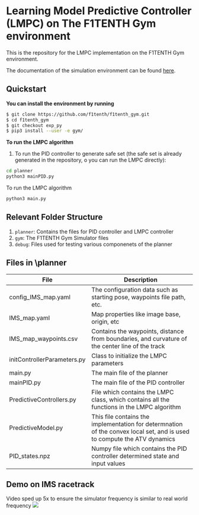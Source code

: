 # Learning Model Predictive Controller (LMPC) on The F1TENTH Gym environment

This is the repository for the LMPC implementation on the F1TENTH Gym environment.


The documentation of the simulation environment can be found [here](https://f1tenth-gym.readthedocs.io/en/latest/).

## Quickstart
**You can install the environment by running**

```bash
$ git clone https://github.com/f1tenth/f1tenth_gym.git
$ cd f1tenth_gym
$ git checkout exp_py
$ pip3 install --user -e gym/
```

**To run the LMPC algorithm**
1. To run the PID controller to generate safe set (the safe set is already generated in the repository, o you can run the LMPC directly):
```bash
cd planner
python3 mainPID.py
```
To run the LMPC algorithm
```bash
python3 main.py
```

## Relevant Folder Structure

1. `planner`: Contains the files for PID controller and LMPC controller
2. `gym`: The F1TENTH Gym Simulator files
3. `debug`: Files used for testing various componenets of the planner


## Files in \planner
| File | Description |
|----|----|
config_IMS_map.yaml   | The configuration data such as starting pose, waypoints file path, etc.
IMS_map.yaml | Map properties like image base, origin, etc
IMS_map_waypoints.csv | Contains the waypoints, distance from boundaries, and curvature of the center line of the track
initControllerParameters.py | Class to initialize the LMPC parameters
main.py | The main file of the planner
mainPID.py | The main file of the PID controller
PredictiveControllers.py | File which contains the LMPC class, which contains all the functions in the LMPC algorithm
PredictiveModel.py | This file contains the implementation for determnation of the convex local set, and is used to compute the ATV dynamics
PID_states.npz | Numpy file which contains the PID controller determined state and input values

## Demo on IMS racetrack
Video sped up 5x to ensure the simulator frequency is similar to real world frequency 
<a href="http://www.youtube.com/watch?feature=player_embedded&v=S3I64Jzw--Y
" target="_blank"><img src="http://img.youtube.com/vi/S3I64Jzw--Y/0.jpg"></a>
